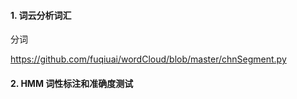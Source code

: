 #### 1. 词云分析词汇
分词


https://github.com/fuqiuai/wordCloud/blob/master/chnSegment.py

#### 2. HMM 词性标注和准确度测试

